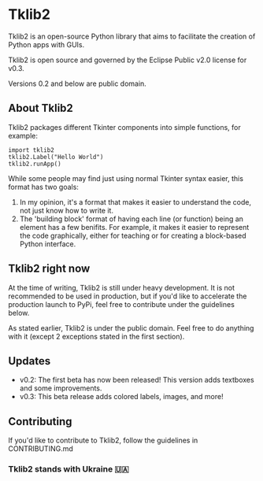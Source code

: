 # Tklib2
Tklib2 is an open-source Python library that aims to facilitate the creation of Python apps with GUIs.

Tklib2 is open source and governed by the Eclipse Public v2.0 license for v0.3. 

Versions 0.2 and below are public domain.

## About Tklib2
Tklib2 packages different Tkinter components into simple functions, for example:
```
import tklib2
tklib2.Label("Hello World")
tklib2.runApp()
```
While some people may find just using normal Tkinter syntax easier, this format has two goals:
1. In my opinion, it's a format that makes it easier to understand the code, not just know how to write it.
2. The 'building block' format of having each line (or function) being an element has a few benifits. For example, it makes it easier to represent the code graphically, either for teaching or for creating a block-based Python interface. 

## Tklib2 right now
At the time of writing, Tklib2 is still under heavy development. It is not recommended to be used in production, but if you'd like to accelerate the production launch to PyPi, feel free to contribute under the guidelines below.

As stated earlier, Tklib2 is under the public domain. Feel free to do anything with it (except 2 exceptions stated in the first section).

## Updates
* v0.2: The first beta has now been released! This version adds textboxes and some improvements.
* v0.3: This beta release adds colored labels, images, and more!

## Contributing
If you'd like to contribute to Tklib2, follow the guidelines in CONTRIBUTING.md

### Tklib2 stands with Ukraine 🇺🇦
